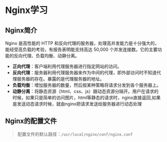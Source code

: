 Nginx学习
=========

Nginx简介
---------

Nginx 是高性能的 HTTP 和反向代理的服务器，处理高并发能力是十分强大的，能经受高负载的考验，有报告表明能支持高达 50,000 个并发连接数。它的主要功能的反向代理、负载均衡、动静分离。

- **正向代理**：客户端利用代理服务器进行指定网站的访问。
- **反向代理**：服务器利用代理服务器来作为中间的代理，即外部访问时不知道代理服务器的存在。暴露的是代理服务器的地址。
- **负载均衡**：增加服务器的数量，然后按某种策略将请求分发到各个服务器上。
- **动静分离**：将静态资源（html、css、js）跟动态资源分隔开。用户在请求的时候，如果只是简单的访问图片，html等静态的请求时，nginx直接返回,如果是发送动态请求时候，就由nginx把请求发送给服务器进行动态处理



Nginx的配置文件
---------------

> 配置文件的默认路径：`/usr/local/nginx/conf/nginx.conf`







